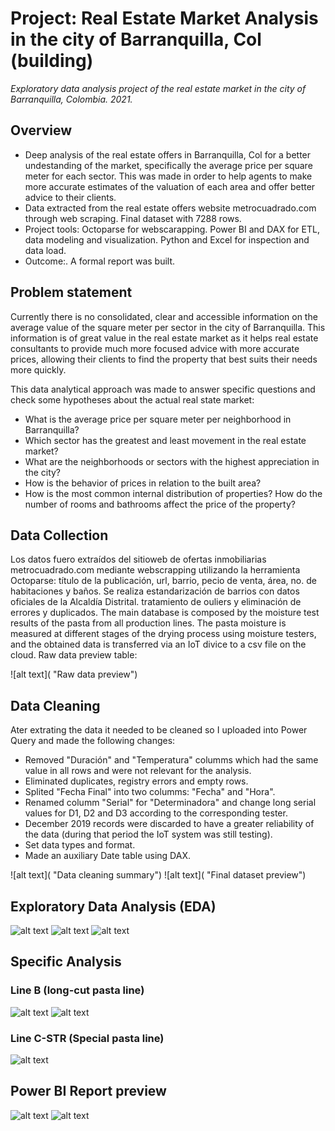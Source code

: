 # Project: Real Estate Market Analysis in the city of Barranquilla, Col (building)
*Exploratory data analysis project of the real estate market in the city of Barranquilla, Colombia. 2021.*

## Overview
- Deep analysis of the real estate offers in Barranquilla, Col for a better undestanding of the market, specifically the average price per square meter for each sector. This was made in order to help agents to make more accurate estimates of the valuation of each area and offer better advice to their clients. 
- Data extracted from the real estate offers website metrocuadrado.com through web scraping. Final dataset with 7288 rows.
- Project tools: Octoparse for webscarapping. Power BI and DAX for ETL, data modeling and visualization. Python and Excel for inspection and data load. <!--- Important insights:-->
- Outcome:. A formal report was built.

<!--### Code and Resourses Used-->
## Problem statement
Currently there is no consolidated, clear and accessible information on the average value of the square meter per sector in the city of Barranquilla. This information is of great value in the real estate market as it helps real estate consultants to provide much more focused advice with more accurate prices, allowing their clients to find the property that best suits their needs more quickly.

This data analytical approach was made to answer specific questions and check some hypotheses about the actual real state market:
- What is the average price per square meter per neighborhood in Barranquilla?
- Which sector has the greatest and least movement in the real estate market?
- What are the neighborhoods or sectors with the highest appreciation in the city?
- How is the behavior of prices in relation to the built area?
- How is the most common internal distribution of properties? How do the number of rooms and bathrooms affect the price of the property?

## Data Collection
Los datos fuero extraídos del sitioweb de ofertas inmobiliarias metrocuadrado.com mediante webscrapping utilizando la herramienta Octoparse: título de la publicación, url, barrio, pecio de venta, área, no. de habitaciones y baños. Se realiza estandarización de barrios con datos oficiales de la Alcaldía Distrital. tratamiento  de ouliers y eliminación de errores y duplicados.
The main database is composed by the moisture test results of the pasta from all production lines. The pasta moisture is measured at different stages of the drying process using moisture testers, and the obtained data is transferred via an IoT divice to a csv file on the cloud. Raw data preview table:

![alt text]( "Raw data preview")

<!--variables del data set-->

## Data Cleaning
Ater extrating the data it needed to be cleaned so I uploaded into Power Query and made the following changes:
- Removed "Duración" and "Temperatura" columms which had the same value in all rows and were not relevant for the analysis.
- Eliminated duplicates, registry errors and empty rows.
- Splited "Fecha Final" into two columms: "Fecha" and "Hora".
- Renamed columm "Serial" for "Determinadora" and change long serial values for D1, D2 and D3 according to the corresponding tester.
- December 2019 records were discarded to have a greater reliability of the data (during that period the IoT system was still testing).
- Set data types and format. 
- Made an auxiliary Date table using DAX.

![alt text]( "Data cleaning summary")
![alt text]( "Final dataset preview")

## Exploratory Data Analysis (EDA)
![alt text]( "")
![alt text]( "")
![alt text]()

## Specific Analysis

### Line B (long-cut pasta line)
![alt text]()
![alt text]( "")

### Line C-STR (Special pasta line)
![alt text]()

## Power BI Report preview
![alt text]( "")
![alt text]( "")
<!---## Conclusions and recomendations-->
